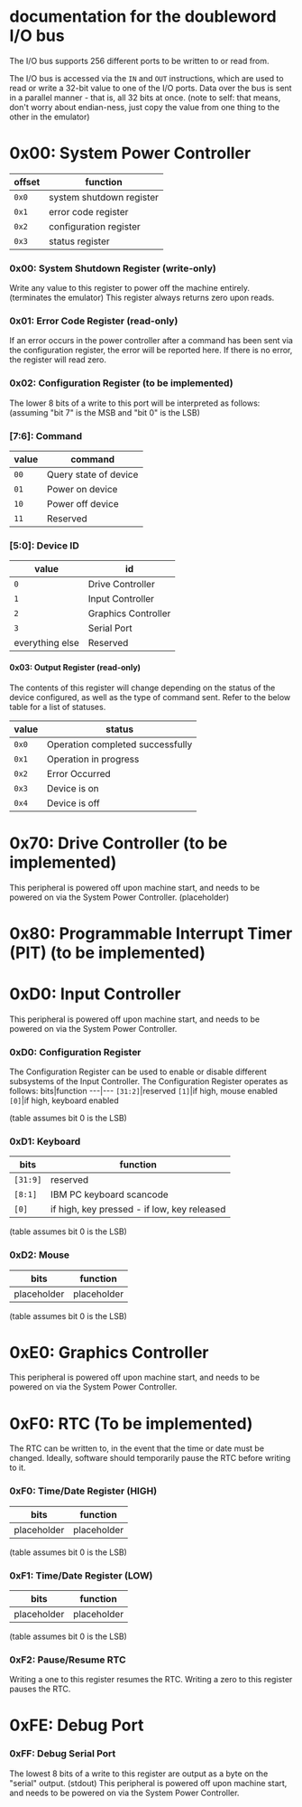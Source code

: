 # documentation for the doubleword I/O bus
The I/O bus supports 256 different ports to be written to or read from.

The I/O bus is accessed via the `IN` and `OUT` instructions, which are used to read or write a 32-bit value to one of the I/O ports. Data over the bus is sent in a parallel manner - that is, all 32 bits at once. (note to self: that means, don't worry about endian-ness, just copy the value from one thing to the other in the emulator)

# 0x00: System Power Controller
offset|function
---|---
`0x0`|system shutdown register
`0x1`|error code register
`0x2`|configuration register
`0x3`|status register

### 0x00: System Shutdown Register (write-only)
Write any value to this register to power off the machine entirely. (terminates the emulator)
This register always returns zero upon reads.
### 0x01: Error Code Register (read-only)
If an error occurs in the power controller after a command has been sent via the configuration register, the error will be reported here. If there is no error, the register will read zero.
### 0x02: Configuration Register (to be implemented)
The lower 8 bits of a write to this port will be interpreted as follows:
(assuming "bit 7" is the MSB and "bit 0" is the LSB)
### [7:6]: Command
value|command
---|---
`00`|Query state of device
`01`|Power on device
`10`|Power off device
`11`|Reserved
### [5:0]: Device ID
value|id
---|---
`0`|Drive Controller
`1`|Input Controller
`2`|Graphics Controller
`3`|Serial Port
everything else|Reserved
#### 0x03: Output Register (read-only)
The contents of this register will change depending on the status of the device configured, as well as the type of command sent.
Refer to the below table for a list of statuses.

value|status
---|---
`0x0`|Operation completed successfully
`0x1`|Operation in progress
`0x2`|Error Occurred
`0x3`|Device is on
`0x4`|Device is off
# 0x70: Drive Controller (to be implemented)
This peripheral is powered off upon machine start, and needs to be powered on via the System Power Controller.
(placeholder)

# 0x80: Programmable Interrupt Timer (PIT) (to be implemented)

# 0xD0: Input Controller
This peripheral is powered off upon machine start, and needs to be powered on via the System Power Controller.
### 0xD0: Configuration Register
The Configuration Register can be used to enable or disable different subsystems of the Input Controller.
The Configuration Register operates as follows:
bits|function
---|---
`[31:2]`|reserved
`[1]`|if high, mouse enabled
`[0]`|if high, keyboard enabled

(table assumes bit 0 is the LSB)
### 0xD1: Keyboard
bits|function
---|---
`[31:9]`|reserved
`[8:1]`|IBM PC keyboard scancode
`[0]`|if high, key pressed - if low, key released

(table assumes bit 0 is the LSB)
### 0xD2: Mouse
bits|function
---|---
placeholder|placeholder

(table assumes bit 0 is the LSB)

# 0xE0: Graphics Controller
This peripheral is powered off upon machine start, and needs to be powered on via the System Power Controller.

# 0xF0: RTC (To be implemented)
The RTC can be written to, in the event that the time or date must be changed.
Ideally, software should temporarily pause the RTC before writing to it.
### 0xF0: Time/Date Register (HIGH)
bits|function
---|---
placeholder|placeholder

(table assumes bit 0 is the LSB)
### 0xF1: Time/Date Register (LOW)
bits|function
---|---
placeholder|placeholder

(table assumes bit 0 is the LSB)
### 0xF2: Pause/Resume RTC
Writing a one to this register resumes the RTC.
Writing a zero to this register pauses the RTC.

# 0xFE: Debug Port
### 0xFF: Debug Serial Port
The lowest 8 bits of a write to this register are output as a byte on the "serial" output. (stdout)
This peripheral is powered off upon machine start, and needs to be powered on via the System Power Controller.